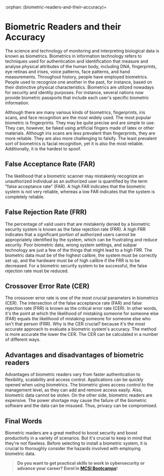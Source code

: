 :orphan:
(biometric-readers-and-their-accuracy)=
# Biometric Readers and their Accuracy
 

The science and technology of monitoring and interpreting biological data is known as biometrics. Biometrics in information technology refers to techniques used for authentication and identification that measure and analyse physical attributes of the human body, including DNA, fingerprints, eye retinas and irises, voice patterns, face patterns, and hand measurements. Throughout history, people have employed biometrics. People used to recognize one another in the past, for instance, based on their distinctive physical characteristics. Biometrics are utilized nowadays for security and identity purposes. For instance, several nations now provide biometric passports that include each user's specific biometric information.

Although there are many various kinds of biometrics, fingerprints, iris scans, and face recognition are the most widely used. The most popular biometric is fingerprints. They may be quite precise and are simple to use. They can, however, be faked using artificial fingers made of latex or other materials. Although iris scans are less prevalent than fingerprints, they are more reliable. They are also more challenging to falsify. The least prevalent sort of biometrics is facial recognition, yet it is also the most reliable. Additionally, it is the hardest to spoof.

## False Acceptance Rate (FAR)

The likelihood that a biometric scanner may mistakenly recognize an unauthorized individual as an authorized user is quantified by the term "false acceptance rate" (FAR). A high FAR indicates that the biometric system is not very reliable, whereas a low FAR indicates that the system is completely reliable.

## False Rejection Rate (FRR)

The percentage of valid users that are mistakenly denied by a biometric security system is known as the false rejection rate (FRR). A high FRR indicates that a significant portion of authorized users cannot be appropriately identified by the system, which can be frustrating and reduce security. Poor biometric data, wrong system settings, and subpar technology are just a few of the things that might lead to a high FRR. The biometric data must be of the highest calibre, the system must be correctly set up, and the hardware must be of high calibre if the FRR is to be decreased. For a biometric security system to be successful, the false rejection rate must be reduced.

## Crossover Error Rate (CER)

The crossover error rate is one of the most crucial parameters in biometrics (CER). The intersection of the false acceptance rate (FAR) and false rejection rate (FRR) is known as the critical error rate (CER). In other words, it's the point at which the likelihood of mistaking someone for someone else (FAR) equals the likelihood of mistaking someone for someone else who isn't that person (FRR). Why is the CER crucial? because it's the most accurate approach to evaluate a biometric system's accuracy. The method is more accurate the lower the CER. The CER can be calculated in a number of different ways.

## Advantages and disadvantages of biometric readers

Advantages of biometric readers vary from faster authentication to flexibility, scalability and access control. Applications can be quickly opened when using biometrics. The biometric gives access control to the management level, as they can add and remove access easily. Also, biometric data cannot be stolen. On the other side, biometric readers are expensive. The power shortage may cause the failure of the biometric software and the data can be misused. Thus, privacy can be compromised.

## Final Words

Biometric readers are a great method to boost security and boost productivity in a variety of scenarios. But it's crucial to keep in mind that they're not flawless. Before selecting to install a biometric system, it is crucial to thoroughly consider the hazards involved with employing biometric data.

> **Do you want to get practical skills to work in cybersecurity or advance your career? Enrol in [MCSI Bootcamps](https://www.mosse-institute.com/bootcamps.html)!**
